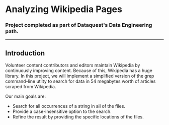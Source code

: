 # Analyzing Wikipedia Pages

### Project completed as part of Dataquest's Data Engineering path.

---------------------

## Introduction
Volunteer content contributors and editors maintain Wikipedia by continuously improving content. Because of this, Wikipedia has a huge library. In this project, we will implement a simplified version of the grep command-line utlity to search for data in 54 megabytes worth of articles scraped from Wikipedia. 

Our main goals are:

* Search for all occurrences of a string in all of the files.
* Provide a case-insensitive option to the search.
* Refine the result by providing the specific locations of the files.